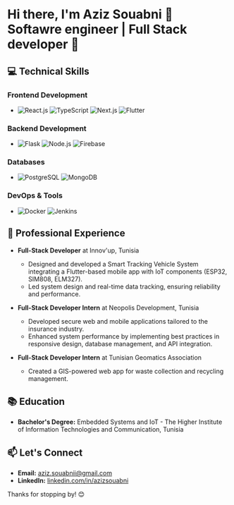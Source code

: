 # Hi there, I'm Aziz Souabni 👋 Softawre engineer | Full Stack developer 🚀

## 💻 Technical Skills
### Frontend Development
- <img src="https://img.shields.io/badge/-React.js-61DAFB?logo=react&logoColor=white" alt="React.js"/> <img src="https://img.shields.io/badge/-TypeScript-007ACC?logo=typescript&logoColor=white" alt="TypeScript"/> <img src="https://img.shields.io/badge/-Next.js-000000?logo=next.js&logoColor=white" alt="Next.js"/> <img src="https://img.shields.io/badge/-Flutter-02569B?logo=flutter&logoColor=white" alt="Flutter"/>

### Backend Development
- <img src="https://img.shields.io/badge/-Flask-000000?logo=flask&logoColor=white" alt="Flask"/> <img src="https://img.shields.io/badge/-Node.js-339933?logo=node.js&logoColor=white" alt="Node.js"/> <img src="https://img.shields.io/badge/-Firebase-FFCA28?logo=firebase&logoColor=white" alt="Firebase"/>

### Databases
- <img src="https://img.shields.io/badge/-PostgreSQL-336791?logo=postgresql&logoColor=white" alt="PostgreSQL"/> <img src="https://img.shields.io/badge/-MongoDB-47A248?logo=mongodb&logoColor=white" alt="MongoDB"/>

### DevOps & Tools
- <img src="https://img.shields.io/badge/-Docker-2496ED?logo=docker&logoColor=white" alt="Docker"/> <img src="https://img.shields.io/badge/-Jenkins-D24939?logo=jenkins&logoColor=white" alt="Jenkins"/>

## 🎯 Professional Experience
- **Full-Stack Developer** at Innov'up, Tunisia
  - Designed and developed a Smart Tracking Vehicle System integrating a Flutter-based mobile app with IoT components (ESP32, SIM808, ELM327).
  - Led system design and real-time data tracking, ensuring reliability and performance.

- **Full-Stack Developer Intern** at Neopolis Development, Tunisia
  - Developed secure web and mobile applications tailored to the insurance industry.
  - Enhanced system performance by implementing best practices in responsive design, database management, and API integration.

- **Full-Stack Developer Intern** at Tunisian Geomatics Association
  - Created a GIS-powered web app for waste collection and recycling management.

## 📚 Education
- **Bachelor's Degree:** Embedded Systems and IoT - The Higher Institute of Information Technologies and Communication, Tunisia

## 📫 Let's Connect
- **Email:** aziz.souabnii@gmail.com
- **LinkedIn:** [linkedin.com/in/azizsouabni](https://linkedin.com/in/azizsouabni)

Thanks for stopping by! 😊
